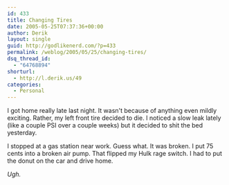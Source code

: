 ```yaml
---
id: 433
title: Changing Tires
date: 2005-05-25T07:37:36+00:00
author: Derik
layout: single
guid: http://godlikenerd.com/?p=433
permalink: /weblog/2005/05/25/changing-tires/
dsq_thread_id:
  - "64768894"
shorturl:
  - http://l.derik.us/49
categories:
  - Personal
---
```

I got home really late last night. It wasn't because of anything even mildly exciting. Rather, my left front tire decided to die. I noticed a slow leak lately (like a couple PSI over a couple weeks) but it decided to shit the bed yesterday.

I stopped at a gas station near work. Guess what. It was broken. I put 75 cents into a broken air pump. That flipped my Hulk rage switch. I had to put the donut on the car and drive home.

_Ugh._